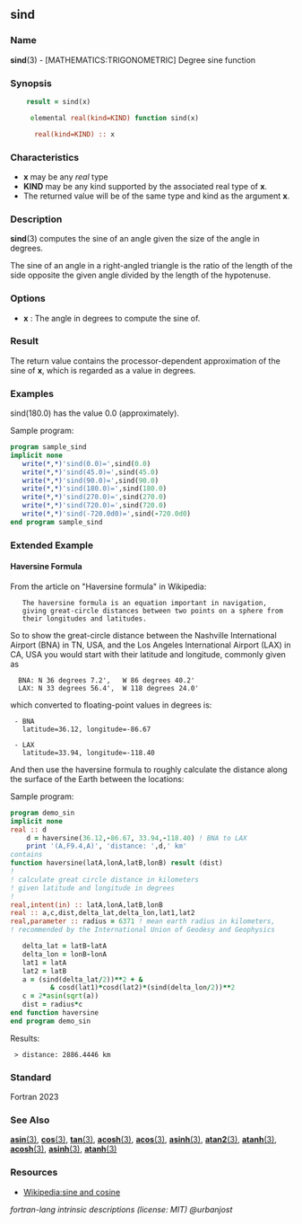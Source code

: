 ## sind

### **Name**

**sind**(3) - \[MATHEMATICS:TRIGONOMETRIC\] Degree sine function

### **Synopsis**
```fortran
    result = sind(x)
```
```fortran
     elemental real(kind=KIND) function sind(x)

      real(kind=KIND) :: x
```
### **Characteristics**

  - **x** may be any _real_ type
  - **KIND** may be any kind supported by the associated real type of **x**.
  - The returned value will be of the same type and kind as the argument
    **x**.

### **Description**

  **sind**(3) computes the sine of an angle given the size of the angle
  in degrees.

  The sine of an angle in a right-angled triangle is the ratio of the
  length of the side opposite the given angle divided by the length of
  the hypotenuse.

### **Options**

- **x**
  : The angle in degrees to compute the sine of.

### **Result**

  The return value contains the processor-dependent approximation of
  the sine of **x**, which is regarded as a value in degrees.


### **Examples**

sind(180.0) has the value 0.0 (approximately).

Sample program:

```fortran
program sample_sind
implicit none
   write(*,*)'sind(0.0)=',sind(0.0)
   write(*,*)'sind(45.0)=',sind(45.0)
   write(*,*)'sind(90.0)=',sind(90.0)
   write(*,*)'sind(180.0)=',sind(180.0)
   write(*,*)'sind(270.0)=',sind(270.0)
   write(*,*)'sind(720.0)=',sind(720.0)
   write(*,*)'sind(-720.0d0)=',sind(-720.0d0)
end program sample_sind
```
### Extended Example

#### Haversine Formula

  From the article on "Haversine formula" in Wikipedia:
```text
   The haversine formula is an equation important in navigation,
   giving great-circle distances between two points on a sphere from
   their longitudes and latitudes.
```
  So to show the great-circle distance between the Nashville International
  Airport (BNA) in TN, USA, and the Los Angeles International Airport
  (LAX) in CA, USA you would start with their latitude and longitude,
  commonly given as
```text
  BNA: N 36 degrees 7.2',   W 86 degrees 40.2'
  LAX: N 33 degrees 56.4',  W 118 degrees 24.0'
```
  which converted to floating-point values in degrees is:

     - BNA
       latitude=36.12, longitude=-86.67

     - LAX
       latitude=33.94, longitude=-118.40

  And then use the haversine formula to roughly calculate the distance
  along the surface of the Earth between the locations:

Sample program:
```fortran
program demo_sin
implicit none
real :: d
    d = haversine(36.12,-86.67, 33.94,-118.40) ! BNA to LAX
    print '(A,F9.4,A)', 'distance: ',d,' km'
contains
function haversine(latA,lonA,latB,lonB) result (dist)
!
! calculate great circle distance in kilometers
! given latitude and longitude in degrees
!
real,intent(in) :: latA,lonA,latB,lonB
real :: a,c,dist,delta_lat,delta_lon,lat1,lat2
real,parameter :: radius = 6371 ! mean earth radius in kilometers,
! recommended by the International Union of Geodesy and Geophysics

   delta_lat = latB-latA
   delta_lon = lonB-lonA
   lat1 = latA
   lat2 = latB
   a = (sind(delta_lat/2))**2 + &
          & cosd(lat1)*cosd(lat2)*(sind(delta_lon/2))**2
   c = 2*asin(sqrt(a))
   dist = radius*c
end function haversine
end program demo_sin
```
Results:
```text
 > distance: 2886.4446 km
```
### **Standard**

Fortran 2023

### **See Also**

[**asin**(3)](#asin),
[**cos**(3)](#cos),
[**tan**(3)](#tan),
[**acosh**(3)](#acosh),
[**acos**(3)](#acos),
[**asinh**(3)](#asinh),
[**atan2**(3)](#atan2),
[**atanh**(3)](#atanh),
[**acosh**(3)](#acosh),
[**asinh**(3)](#asinh),
[**atanh**(3)](#atanh)

### **Resources**

- [Wikipedia:sine and cosine](https://en.wikipedia.org/wiki/Sine_and_cosine)

 _fortran-lang intrinsic descriptions (license: MIT) \@urbanjost_

